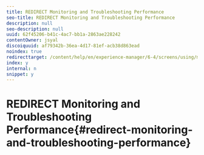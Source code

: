 ```yaml
---
title: REDIRECT Monitoring and Troubleshooting Performance
seo-title: REDIRECT Monitoring and Troubleshooting Performance
description: null
seo-description: null
uuid: 62f45206-b41c-4ac7-bb1a-2863ae228242
contentOwner: jsyal
discoiquuid: af79342b-36ea-4d17-81ef-acb38d863ead
noindex: true
redirecttarget: /content/help/en/experience-manager/6-4/screens/using/monitoring-screens
index: y
internal: n
snippet: y
---
```


# REDIRECT Monitoring and Troubleshooting Performance{#redirect-monitoring-and-troubleshooting-performance}

